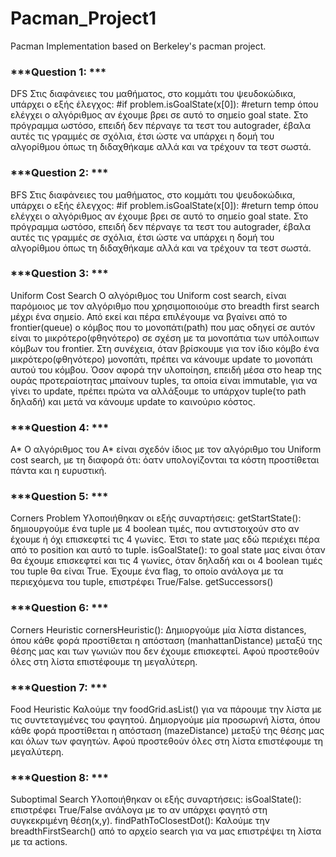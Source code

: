 # Pacman_Project1
Pacman Implementation based on Berkeley's pacman project.

### ***Question 1: ***
DFS
Στις διαφάνειες του μαθήματος, στο κομμάτι του ψευδοκώδικα, υπάρχει ο εξής έλεγχος:
#if problem.isGoalState(x[0]):
#return temp
όπου ελέγχει ο αλγόριθμος αν έχουμε βρει σε αυτό το σημείο goal state. Στο πρόγραμμα ωστόσο, επειδή δεν πέρναγε τα τεστ του autograder, έβαλα αυτές τις γραμμές σε σχόλια, έτσι ώστε να υπάρχει η δομή του αλγορίθμου όπως τη διδαχθήκαμε αλλά και να τρέχουν τα τεστ σωστά.

### ***Question 2: ***
BFS
Στις διαφάνειες του μαθήματος, στο κομμάτι του ψευδοκώδικα, υπάρχει ο εξής έλεγχος:
#if problem.isGoalState(x[0]):
#return temp
όπου ελέγχει ο αλγόριθμος αν έχουμε βρει σε αυτό το σημείο goal state. Στο πρόγραμμα ωστόσο, επειδή δεν πέρναγε τα τεστ του autograder, έβαλα αυτές τις γραμμές σε σχόλια, έτσι ώστε να υπάρχει η δομή του αλγορίθμου όπως τη διδαχθήκαμε αλλά και να τρέχουν τα τεστ σωστά.

### ***Question 3: ***
Uniform Cost Search
Ο αλγόριθμος του Uniform cost search, είναι παρόμοιος με τον αλγόριθμο που χρησιμοποιούμε στο breadth first search μέχρι ένα σημείο. Από εκεί και πέρα επιλέγουμε να βγαίνει από το frontier(queue) ο κόμβος που το μονοπάτι(path) που μας οδηγεί σε αυτόν είναι το μικρότερο(φθηνότερο) σε σχέση με τα μονοπάτια των υπόλοιπων κόμβων του frontier. Στη συνέχεια, όταν βρίσκουμε για τον ίδιο κόμβο ένα μικρότερο(φθηνότερο) μονοπάτι, πρέπει να κάνουμε update το μονοπάτι αυτού του κόμβου.
Όσον αφορά την υλοποίηση, επειδή μέσα στο heap της ουράς προτεραίοτητας μπαίνουν tuples, τα οποία είναι immutable, για να γίνει το update, πρέπει πρώτα να αλλάξουμε το υπάρχον tuple(το path δηλαδή) και μετά να κάνουμε update το καινούριο κόστος.

### ***Question 4: ***
A*
Ο αλγόριθμος του A* είναι σχεδόν ίδιος με τον αλγόριθμο του Uniform cost search, με τη διαφορά ότι: όατν υπολογίζονται τα κόστη προστίθεται πάντα και η ευρυστική.

### ***Question 5: ***
Corners Problem
Υλοποιήθηκαν οι εξής συναρτήσεις:
getStartState(): δημιουργούμε ένα tuple με 4 boolean τιμές, που αντιστοιχούν στο αν έχουμε ή όχι επισκεφτεί τις 4 γωνίες. Έτσι το state μας εδώ περιέχει πέρα από το position και αυτό το tuple.
isGoalState(): το goal state μας είναι όταν θα έχουμε επισκεφτεί και τις 4 γωνίες, όταν δηλαδή και οι 4 boolean τιμές του tuple θα είναι True. Έχουμε ένα flag, το οποίο ανάλογα με τα περιεχόμενα του tuple, επιστρέφει True/False.
getSuccessors()

### ***Question 6: ***
Corners Heuristic
cornersHeuristic(): Δημιοργούμε μία λίστα distances, όπου κάθε φορά προστίθεται η απόσταση (manhattanDistance) μεταξύ της θέσης μας και των γωνιών που δεν έχουμε επισκεφτεί. Αφού προστεθούν όλες στη λίστα επιστέφουμε τη μεγαλύτερη.

### ***Question 7: ***
Food Heuristic
Καλούμε την foodGrid.asList() για να πάρουμε την λίστα με τις συντεταγμένες του φαγητού. Δημιοργούμε μία προσωρινή λίστα, όπου κάθε φορά προστίθεται η απόσταση (mazeDistance) μεταξύ της θέσης μας και όλων των φαγητών. Αφού προστεθούν όλες στη λίστα επιστέφουμε τη μεγαλύτερη.

### ***Question 8: *** 
Suboptimal Search
Υλοποιήθηκαν οι εξής συναρτήσεις:
isGoalState(): επιστρέφει True/False ανάλογα με το αν υπάρχει φαγητό στη συγκεκριμένη θέση(x,y).
findPathToClosestDot(): Καλούμε την breadthFirstSearch() από το αρχείο search για να μας επιστρέψει τη λίστα με τα actions.
